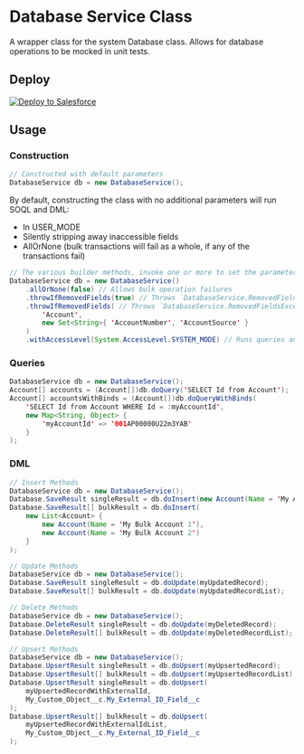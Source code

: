 # Database Service Class
A wrapper class for the system Database class. Allows for database operations to be mocked in unit tests.

## Deploy

<a href="https://githubsfdeploy.herokuapp.com?owner=Enclude-Components&repo=Database-Service&ref=main">
  <img alt="Deploy to Salesforce"
       src="https://raw.githubusercontent.com/afawcett/githubsfdeploy/master/deploy.png">
</a>

## Usage

### Construction
```java
// Constructed with default parameters
DatabaseService db = new DatabaseService();
```

By default, constructing the class with no additional parameters will run SOQL and DML:
- In USER_MODE
- Silently stripping away inaccessible fields
- AllOrNone (bulk transactions will fail as a whole, if any of the transactions fail)

```java
// The various builder methods, invoke one or more to set the parameters
DatabaseService db = new DatabaseService()
    .allOrNone(false) // Allows bulk operation failures
    .throwIfRemovedFields(true) // Throws `DatabaseService.RemovedFieldsException` if any fields are stripped
    .throwIfRemovedFields( // Throws `DatabaseService.RemovedFieldsException` only if specified fields are stripped
        'Account',
        new Set<String>{ 'AccountNumber', 'AccountSource' }
    )
    .withAccessLevel(System.AccessLevel.SYSTEM_MODE) // Runs queries and DML in SYSTEM_MODE
```

### Queries
```java
DatabaseService db = new DatabaseService();
Account[] accounts = (Account[])db.doQuery('SELECT Id from Account');
Account[] accountsWithBinds = (Account[])db.doQueryWithBinds(
    'SELECT Id from Account WHERE Id = :myAccountId',
    new Map<String, Object> {
        'myAccountId' => '001AP00000U22m3YAB'
    }
);
```

### DML
```java
// Insert Methods
DatabaseService db = new DatabaseService();
Database.SaveResult singleResult = db.doInsert(new Account(Name = 'My Account'));
Database.SaveResult[] bulkResult = db.doInsert(
    new List<Account> {
        new Account(Name = 'My Bulk Account 1'),
        new Account(Name = 'My Bulk Account 2')
    }
);
```
```java
// Update Methods
DatabaseService db = new DatabaseService();
Database.SaveResult singleResult = db.doUpdate(myUpdatedRecord);
Database.SaveResult[] bulkResult = db.doUpdate(myUpdatedRecordList);
```
```java
// Delete Methods
DatabaseService db = new DatabaseService();
Database.DeleteResult singleResult = db.doUpdate(myDeletedRecord);
Database.DeleteResult[] bulkResult = db.doUpdate(myDeletedRecordList);
```
```java
// Upsert Methods
DatabaseService db = new DatabaseService();
Database.UpsertResult singleResult = db.doUpsert(myUpsertedRecord);
Database.UpsertResult[] bulkResult = db.doUpsert(myUpsertedRecordList);
Database.UpsertResult singleResult = db.doUpsert(
    myUpsertedRecordWithExternalId,
    My_Custom_Object__c.My_External_ID_Field__c
);
Database.UpsertResult[] bulkResult = db.doUpsert(
    myUpsertedRecordWithExternalIdList,
    My_Custom_Object__c.My_External_ID_Field__c
);
```